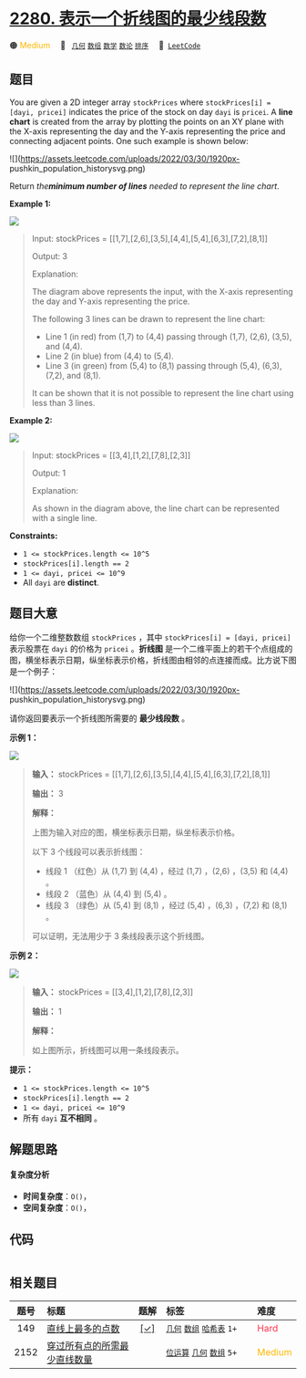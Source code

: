 # [2280. 表示一个折线图的最少线段数](https://leetcode.com/problems/minimum-lines-to-represent-a-line-chart)

🟠 <font color=#ffb800>Medium</font>&emsp; 🔖&ensp; [`几何`](/leetcode/outline/tag/geometry.md) [`数组`](/leetcode/outline/tag/array.md) [`数学`](/leetcode/outline/tag/math.md) [`数论`](/leetcode/outline/tag/number-theory.md) [`排序`](/leetcode/outline/tag/sorting.md)&emsp; 🔗&ensp;[`LeetCode`](https://leetcode.com/problems/minimum-lines-to-represent-a-line-chart)

## 题目

You are given a 2D integer array `stockPrices` where `stockPrices[i] = [dayi,
pricei]` indicates the price of the stock on day `dayi` is `pricei`. A **line
chart** is created from the array by plotting the points on an XY plane with
the X-axis representing the day and the Y-axis representing the price and
connecting adjacent points. One such example is shown below:

![](https://assets.leetcode.com/uploads/2022/03/30/1920px-
pushkin_population_historysvg.png)

Return _the**minimum number of lines** needed to represent the line chart_.



**Example 1:**

![](https://assets.leetcode.com/uploads/2022/03/30/ex0.png)

> Input: stockPrices = [[1,7],[2,6],[3,5],[4,4],[5,4],[6,3],[7,2],[8,1]]
> 
> Output: 3
> 
> Explanation:
> 
> The diagram above represents the input, with the X-axis representing the day and Y-axis representing the price.
> 
> The following 3 lines can be drawn to represent the line chart:
> - Line 1 (in red) from (1,7) to (4,4) passing through (1,7), (2,6), (3,5), and (4,4).
> - Line 2 (in blue) from (4,4) to (5,4).
> - Line 3 (in green) from (5,4) to (8,1) passing through (5,4), (6,3), (7,2), and (8,1).
> 
> It can be shown that it is not possible to represent the line chart using less than 3 lines.

**Example 2:**

![](https://assets.leetcode.com/uploads/2022/03/30/ex1.png)

> Input: stockPrices = [[3,4],[1,2],[7,8],[2,3]]
> 
> Output: 1
> 
> Explanation:
> 
> As shown in the diagram above, the line chart can be represented with a single line.

**Constraints:**

  * `1 <= stockPrices.length <= 10^5`
  * `stockPrices[i].length == 2`
  * `1 <= dayi, pricei <= 10^9`
  * All `dayi` are **distinct**.


## 题目大意

给你一个二维整数数组 `stockPrices` ，其中 `stockPrices[i] = [dayi, pricei]` 表示股票在 `dayi`
的价格为 `pricei` 。**折线图**
是一个二维平面上的若干个点组成的图，横坐标表示日期，纵坐标表示价格，折线图由相邻的点连接而成。比方说下图是一个例子：

![](https://assets.leetcode.com/uploads/2022/03/30/1920px-
pushkin_population_historysvg.png)

请你返回要表示一个折线图所需要的 **最少线段数**  。



**示例 1：**

![](https://assets.leetcode.com/uploads/2022/03/30/ex0.png)

> 
> 
> 
> 
> 
> **输入：** stockPrices = [[1,7],[2,6],[3,5],[4,4],[5,4],[6,3],[7,2],[8,1]]
> 
> **输出：** 3
> 
> **解释：**
> 
> 上图为输入对应的图，横坐标表示日期，纵坐标表示价格。
> 
> 以下 3 个线段可以表示折线图：
> - 线段 1 （红色）从 (1,7) 到 (4,4) ，经过 (1,7) ，(2,6) ，(3,5) 和 (4,4) 。
> - 线段 2 （蓝色）从 (4,4) 到 (5,4) 。
> - 线段 3 （绿色）从 (5,4) 到 (8,1) ，经过 (5,4) ，(6,3) ，(7,2) 和 (8,1) 。
> 
> 可以证明，无法用少于 3 条线段表示这个折线图。
> 
> 

**示例 2：**

![](https://assets.leetcode.com/uploads/2022/03/30/ex1.png)

> 
> 
> 
> 
> 
> **输入：** stockPrices = [[3,4],[1,2],[7,8],[2,3]]
> 
> **输出：** 1
> 
> **解释：**
> 
> 如上图所示，折线图可以用一条线段表示。
> 
> 



**提示：**

  * `1 <= stockPrices.length <= 10^5`
  * `stockPrices[i].length == 2`
  * `1 <= dayi, pricei <= 10^9`
  * 所有 `dayi` **互不相同**  。


## 解题思路

#### 复杂度分析

- **时间复杂度**：`O()`，
- **空间复杂度**：`O()`，

## 代码

```javascript

```

## 相关题目

<!-- prettier-ignore -->
| 题号 | 标题 | 题解 | 标签 | 难度 |
| :------: | :------ | :------: | :------ | :------ |
| 149 | [直线上最多的点数](https://leetcode.com/problems/max-points-on-a-line) | [[✓]](/leetcode/problem/0149.md) |  [`几何`](/leetcode/outline/tag/geometry.md) [`数组`](/leetcode/outline/tag/array.md) [`哈希表`](/leetcode/outline/tag/hash-table.md) `1+` | <font color=#ff334b>Hard</font> |
| 2152 | [穿过所有点的所需最少直线数量](https://leetcode.com/problems/minimum-number-of-lines-to-cover-points) |  |  [`位运算`](/leetcode/outline/tag/bit-manipulation.md) [`几何`](/leetcode/outline/tag/geometry.md) [`数组`](/leetcode/outline/tag/array.md) `5+` | <font color=#ffb800>Medium</font> |

<style>
.blue {
    background-color: #096dd9;
    padding: 0.25rem 0.5rem;
    margin: 0;
    font-size: 0.85em;
    border-radius: 3px;
    color: white;
    font-weight: 500;
}
table th:first-of-type { width: 10%; }
table th:nth-of-type(2) { width: 35%; }
table th:nth-of-type(3) { width: 10%; }
table th:nth-of-type(4) { width: 35%; }
table th:nth-of-type(5) { width: 10%; }
</style>
